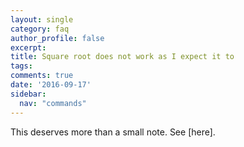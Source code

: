 ```yaml
---
layout: single
category: faq
author_profile: false
excerpt: 
title: Square root does not work as I expect it to
tags:
comments: true
date: '2016-09-17'
sidebar:
  nav: "commands"
---
```


This deserves more than a small note. See [here].

